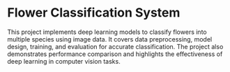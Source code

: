 # Flower Classification System
This project implements deep learning models to classify flowers into multiple species using image data. It covers data preprocessing, model design, training, and evaluation for accurate classification. The project also demonstrates performance comparison and highlights the effectiveness of deep learning in computer vision tasks.
